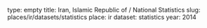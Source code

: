type: empty
title: Iran, Islamic Republic of / National Statistics
slug: places/ir/datasets/statistics
place: ir
dataset: statistics
year: 2014
